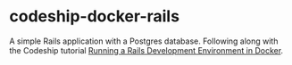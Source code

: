 # codeship-docker-rails

A simple Rails application with a Postgres database. Following along with the Codeship tutorial [Running a Rails Development Environment in Docker](https://blog.codeship.com/running-rails-development-environment-docker/).
